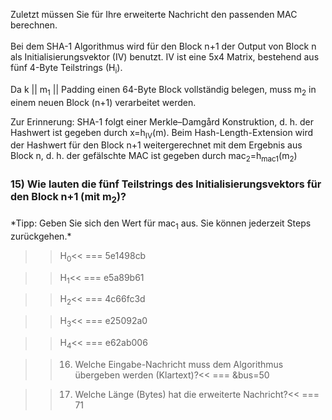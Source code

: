Zuletzt müssen Sie für Ihre erweiterte Nachricht den passenden MAC berechnen.<br>
<br>
Bei dem SHA-1 Algorithmus wird für den Block n+1 der Output von Block n als Initialisierungsvektor (IV) benutzt. IV ist eine 5x4 Matrix, bestehend aus fünf 4-Byte Teilstrings (H<sub>i</sub>).

Da k || m<sub>1</sub> || Padding einen 64-Byte Block vollständig belegen, muss m<sub>2</sub> in einem neuen Block (n+1) verarbeitet werden.<br>

Zur Erinnerung: SHA-1 folgt einer Merkle–Damgård Konstruktion, d. h. der Hashwert ist gegeben durch x=h<sub>IV</sub>(m). Beim Hash-Length-Extension wird der Hashwert für den Block n+1 weitergerechnet mit dem Ergebnis aus Block n, d. h. der gefälschte MAC ist gegeben durch mac<sub>2</sub>=h<sub>mac1</sub>(m<sub>2</sub>)
<h4 style="font-size:12pt">15) Wie lauten die fünf Teilstrings des Initialisierungsvektors für den Block n+1 (mit m<sub>2</sub>)?</h4>
*Tipp: Geben Sie sich den Wert für mac<sub>1</sub> aus. Sie können jederzeit Steps zurückgehen.*

>>H<sub>0</sub><<
=== 5e1498cb

>>H<sub>1</sub><<
=== e5a89b61

>>H<sub>2</sub><<
=== 4c66fc3d

>>H<sub>3</sub><<
=== e25092a0

>>H<sub>4</sub><<
=== e62ab006


>>16) Welche Eingabe-Nachricht muss dem Algorithmus übergeben werden (Klartext)?<<
=== &bus=50

>>17) Welche Länge (Bytes) hat die erweiterte Nachricht?<<
=== 71
